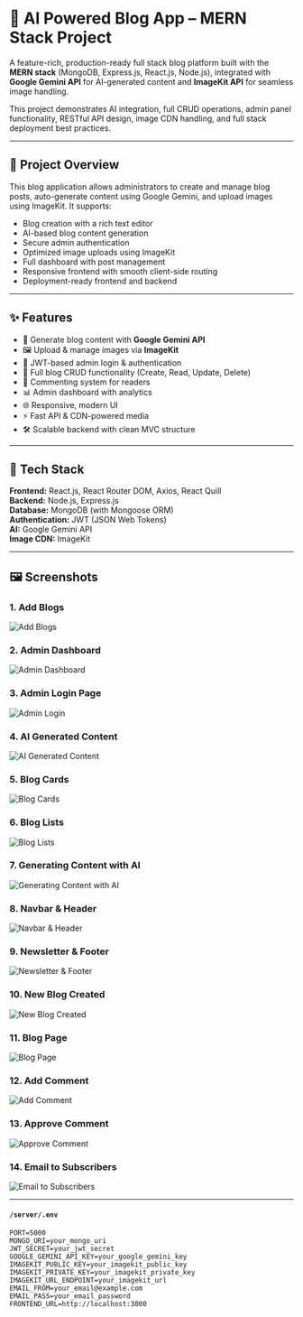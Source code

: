 # 🧠 AI Powered Blog App – MERN Stack Project

A feature-rich, production-ready full stack blog platform built with the **MERN stack** (MongoDB, Express.js, React.js, Node.js), integrated with **Google Gemini API** for AI-generated content and **ImageKit API** for seamless image handling.

This project demonstrates AI integration, full CRUD operations, admin panel functionality, RESTful API design, image CDN handling, and full stack deployment best practices.

---

## 📖 Project Overview

This blog application allows administrators to create and manage blog posts, auto-generate content using Google Gemini, and upload images using ImageKit. It supports:

- Blog creation with a rich text editor
- AI-based blog content generation
- Secure admin authentication
- Optimized image uploads using ImageKit
- Full dashboard with post management
- Responsive frontend with smooth client-side routing
- Deployment-ready frontend and backend

---

## ✨ Features

- 🧠 Generate blog content with **Google Gemini API**
- 🖼️ Upload & manage images via **ImageKit**
- 🔐 JWT-based admin login & authentication
- 📝 Full blog CRUD functionality (Create, Read, Update, Delete)
- 💬 Commenting system for readers
- 📊 Admin dashboard with analytics
- 🌐 Responsive, modern UI
- ⚡ Fast API & CDN-powered media
- 🛠️ Scalable backend with clean MVC structure

---

## 🔧 Tech Stack

**Frontend:** React.js, React Router DOM, Axios, React Quill  
**Backend:** Node.js, Express.js  
**Database:** MongoDB (with Mongoose ORM)  
**Authentication:** JWT (JSON Web Tokens)  
**AI:** Google Gemini API  
**Image CDN:** ImageKit  

---

## 🖼️ Screenshots

### 1. Add Blogs  
![Add Blogs](client/src/screenshots/addBlogs.png)

### 2. Admin Dashboard  
![Admin Dashboard](client/src/screenshots/adminDashboard.png)

### 3. Admin Login Page  
![Admin Login](client/src/screenshots/adminloginpage.png)

### 4. AI Generated Content  
![AI Generated Content](client/src/screenshots/AIgeneratedContent.png)

### 5. Blog Cards  
![Blog Cards](client/src/screenshots/blogcards.png)

### 6. Blog Lists  
![Blog Lists](client/src/screenshots/blogLists.png)

### 7. Generating Content with AI  
![Generating Content with AI](client/src/screenshots/generatingContentWithAI.png)

### 8. Navbar & Header  
![Navbar & Header](client/src/screenshots/navbar&header.png)

### 9. Newsletter & Footer  
![Newsletter & Footer](client/src/screenshots/newsletter&footer.png)

### 10. New Blog Created  
![New Blog Created](client/src/screenshots/newBlogCreated.png)

### 11. Blog Page  
![Blog Page](client/src/screenshots/BlogPage.png)

### 12. Add Comment  
![Add Comment](client/src/screenshots/addComment.png)

### 13. Approve Comment  
![Approve Comment](client/src/screenshots/approveComment.png)

### 14. Email to Subscribers  
![Email to Subscribers](client/src/screenshots/emailtoSubscribers.png)


---

#### `/server/.env`
```env
PORT=5000
MONGO_URI=your_mongo_uri
JWT_SECRET=your_jwt_secret
GOOGLE_GEMINI_API_KEY=your_google_gemini_key
IMAGEKIT_PUBLIC_KEY=your_imagekit_public_key
IMAGEKIT_PRIVATE_KEY=your_imagekit_private_key
IMAGEKIT_URL_ENDPOINT=your_imagekit_url
EMAIL_FROM=your_email@example.com
EMAIL_PASS=your_email_password
FRONTEND_URL=http://localhost:3000
